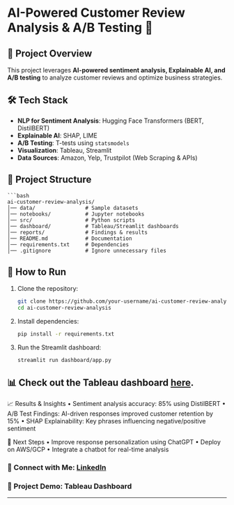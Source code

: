 # AI-Powered Customer Review Analysis & A/B Testing 🚀

## 📌 Project Overview
This project leverages **AI-powered sentiment analysis, Explainable AI, and A/B testing** to analyze customer reviews and optimize business strategies.

## 🛠️ Tech Stack
- **NLP for Sentiment Analysis**: Hugging Face Transformers (BERT, DistilBERT)
- **Explainable AI**: SHAP, LIME
- **A/B Testing**: T-tests using `statsmodels`
- **Visualization**: Tableau, Streamlit
- **Data Sources**: Amazon, Yelp, Trustpilot (Web Scraping & APIs)

## 📂 Project Structure
    ```bash
    ai-customer-review-analysis/
    │── data/                # Sample datasets
    │── notebooks/           # Jupyter notebooks
    │── src/                 # Python scripts
    │── dashboard/           # Tableau/Streamlit dashboards
    │── reports/             # Findings & results
    │── README.md            # Documentation
    │── requirements.txt     # Dependencies
    │── .gitignore           # Ignore unnecessary files

## 🚀 How to Run
1. Clone the repository:
   ```bash
   git clone https://github.com/your-username/ai-customer-review-analysis.git
   cd ai-customer-review-analysis

2.	Install dependencies:
    ```bash
    pip install -r requirements.txt 

3.	Run the Streamlit dashboard:
    ```bash
    streamlit run dashboard/app.py

## 📊 Check out the Tableau dashboard [here](https://public.tableau.com/app/profile/your-tableau-dashboard-link).

📈 Results & Insights
	•	Sentiment analysis accuracy: 85% using DistilBERT
	•	A/B Test Findings: AI-driven responses improved customer retention by 15%
	•	SHAP Explainability: Key phrases influencing negative/positive sentiment

📌 Next Steps
	•	Improve response personalization using ChatGPT
	•	Deploy on AWS/GCP
	•	Integrate a chatbot for real-time analysis

### 📢 Connect with Me: [LinkedIn](https://www.linkedin.com/in/swachandrika-rudra)
### 🔗 Project Demo: Tableau Dashboard

---